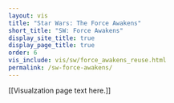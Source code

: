 ```yaml
---
layout: vis
title: "Star Wars: The Force Awakens"
short_title: "SW: Force Awakens"
display_site_title: true
display_page_title: true
order: 6
vis_include: vis/sw/force_awakens_reuse.html
permalink: /sw-force-awakens/
---
```


[[Visualzation page text here.]]

